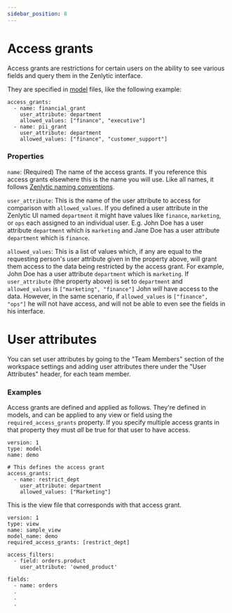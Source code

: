 ```yaml
---
sidebar_position: 8
---
```


# Access grants

Access grants are restrictions for certain users on the ability to see various fields and query them in the Zenlytic interface.

They are specified in [model](2_model.md) files, like the following example:

```
access_grants:
  - name: financial_grant
    user_attribute: department
    allowed_values: ["finance", "executive"]
  - name: pii_grant
    user_attribute: department
    allowed_values: ["finance", "customer_support"]
```

### Properties

`name`:  (Required) The name of the access grants. If you reference this access grants elsewhere this is the name you will use. Like all names, it follows [Zenlytic naming conventions](1_data_modeling.md#naming-conventions).

`user_attribute`: This is the name of the user attribute to access for comparison with `allowed_values`. If you defined a user attribute in the Zenlytic UI named `department` it might have values like `finance`, `marketing`, or `ops` each assigned to an individual user. E.g. John Doe has a user attribute `department` which is `marketing` and Jane Doe has a user attribute `department` which is `finance`.

`allowed_values`: This is a list of values which, if any are equal to the requesting person's user attribute given in the property above, will grant them access to the data being restricted by the access grant. For example, John Doe has a user attribute `department` which is `marketing`. If `user_attribute` (the property above) is set to `department` and `allowed_values` is `["marketing", "finance"]` John *will* have access to the data. However, in the same scenario, if `allowed_values` is `["finance", "ops"]` he will not have access, and will not be able to even see the fields in his interface.


# User attributes

You can set user attributes by going to the "Team Members" section of the workspace settings and adding user attributes there under the "User Attributes" header, for each team member.


### Examples

Access grants are defined and applied as follows. They're defined in models, and can be applied to any view or field using the `required_access_grants` property. If you specify multiple access grants in that property they must *all* be true for that user to have access.

```
version: 1
type: model
name: demo

# This defines the access grant
access_grants:
  - name: restrict_dept
    user_attribute: department
    allowed_values: ["Marketing"]
```

This is the view file that corresponds with that access grant. 

```
version: 1
type: view
name: sample_view
model_name: demo
required_access_grants: [restrict_dept]

access_filters:
  - field: orders.product
    user_attribute: 'owned_product'

fields:
  - name: orders
  .
  .
  .
```

